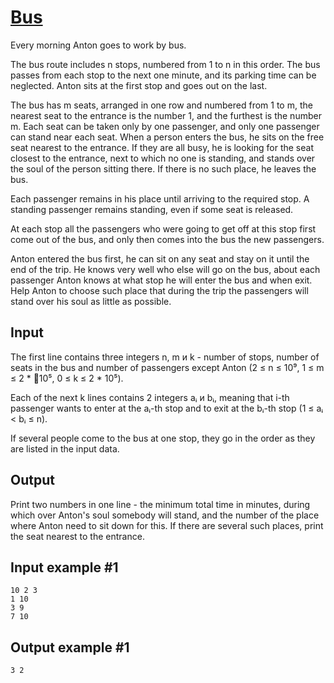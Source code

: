 # [Bus](https://www.e-olymp.com/en/contests/9571/problems/83972)
Every morning Anton goes to work by bus.

The bus route includes n stops, numbered from 1 to n in this order. The bus passes from each stop to the next one minute, and its parking time can be neglected. Anton sits at the first stop and goes out on the last.

The bus has m seats, arranged in one row and numbered from 1 to m, the nearest seat to the entrance is the number 1, and the furthest is the number m. Each seat can be taken only by one passenger, and only one passenger can stand near each seat. When a person enters the bus, he sits on the free seat nearest to the entrance. If they are all busy, he is looking for the seat closest to the entrance, next to which no one is standing, and stands over the soul of the person sitting there. If there is no such place, he leaves the bus.

Each passenger remains in his place until arriving to the required stop. A standing passenger remains standing, even if some seat is released.

At each stop all the passengers who were going to get off at this stop first come out of the bus, and only then comes into the bus the new passengers.

Anton entered the bus first, he can sit on any seat and stay on it until the end of the trip. He knows very well who else will go on the bus, about each passenger Anton knows at what stop he will enter the bus and when exit. Help Anton to choose such place that during the trip the passengers will stand over his soul as little as possible.

## Input
The first line contains three integers n, m и k - number of stops, number of seats in the bus and number of passengers except Anton (2 ≤ n ≤ 10⁹, 1 ≤ m ≤ 2 * 10⁵, 0 ≤ k ≤ 2 * 10⁵).

Each of the next k lines contains 2 integers aᵢ и bᵢ, meaning that i-th passenger wants to enter at the aᵢ-th stop and to exit at the bᵢ-th stop (1 ≤ aᵢ < bᵢ ≤ n).

If several people come to the bus at one stop, they go in the order as they are listed in the input data.

## Output
Print two numbers in one line - the minimum total time in minutes, during which over Anton's soul somebody will stand, and the number of the place where Anton need to sit down for this. If there are several such places, print the seat nearest to the entrance.

## Input example #1
```
10 2 3
1 10
3 9
7 10
```

## Output example #1
```
3 2
```
